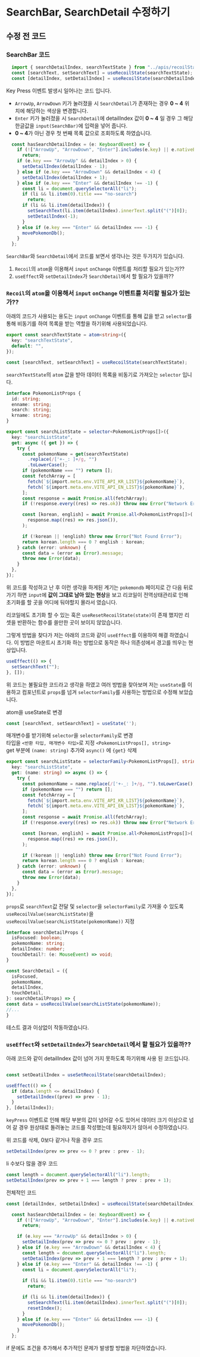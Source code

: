 # SearchBar, SearchDetail 수정하기

## 수정 전 코드

### SearchBar 코드

```typescript
  import { searchDetailIndex, searchTextState } from "../apis/recoilState";
  const [searchText, setSearchText] = useRecoilState(searchTextState);
  const [detailIndex, setDetailIndex] = useRecoilState(searchDetailIndex);
```
Key Press 이벤트 발생시 일어나는 코드 입니다. 

- `ArrowUp`, `ArrowDown` 키가 눌러졌을 시 `SearchDetail`가 존재하는 경우 **0 ~ 4** 위치에 해당하는 색상을 변경합니다.
- `Enter` 키가 눌러졌을 시 `SearchDetail`에 detailIndex 값이 **0 ~ 4** 일 경우 그 해당 한글값을 `input(SearchBar)`에 입력을 넣어 줍니다.
- **0 ~ 4**가 아닌 경우 첫 번째 목록 값으로 조회하도록 하였습니다.

```typescript
  const hasSearchDetailIndex = (e: KeyboardEvent) => {
    if (!["ArrowUp", "ArrowDown", "Enter"].includes(e.key) || e.nativeEvent.isComposing)
      return;
    if (e.key === "ArrowUp" && detailIndex > 0) {
      setDetailIndex(detailIndex - 1);
    } else if (e.key === "ArrowDown" && detailIndex < 4) {
      setDetailIndex(detailIndex + 1);
    } else if (e.key === "Enter" && detailIndex !== -1) {
      const li = document.querySelectorAll("li");
      if (li && li.item(0).title === "no-search")
        return;
      if (li && li.item(detailIndex)) {
        setSearchText(li.item(detailIndex).innerText.split("(")[0]);
        setDetailIndex(-1);
      }
    } else if (e.key === "Enter" && detailIndex === -1) {
      movePokemonDb();
    }
  };
```

`SearchBar`와 `SearchDetail`에서 코드를 보면서 생각나는 것은 두가지가 있습니다.  

1. `Recoil`의 `atom`을 이용해서 `input` `onChange` 이벤트를 처리할 필요가 있는가??
2. `useEffect`와 `setDetailIndex`가 `SearchDetail`에서 할 필요가 있을까??  

### `Recoil`의 `atom`을 이용해서 `input` `onChange` 이벤트를 처리할 필요가 있는가??

아래의 코드가 사용되는 용도는 `input` `onChange` 이벤트를 통해 값을 받고 `selector`를 통해 비동기를 하여 목록을 받는 역할을 하기위해 사용되었습니다.

```typescript
export const searchTextState = atom<string>({
  key: "searchTextState",
  default: "",
});

const [searchText, setSearchText] = useRecoilState(searchTextState);
```

`searchTextState`의 `atom` 값을 받아 데이터 목록을 비동기로 가져오는 `selector` 입니다.

```typescript
interface PokemonListProps {
  id: string;
  enname: string;
  search: string;
  krname: string;
}

export const searchListState = selector<PokemonListProps[]>({
  key: "searchListState",
  get: async ({ get }) => {
    try {
      const pokemonName = get(searchTextState)
        .replace(/['+-_: ]+/g, "")
        .toLowerCase();
      if (pokemonName === "") return [];
      const fetchArray = [
        fetch(`${import.meta.env.VITE_API_KR_LIST}${pokemonName}`),
        fetch(`${import.meta.env.VITE_API_EN_LIST}${pokemonName}`),
      ];
      const response = await Promise.all(fetchArray);
      if (!response.every((res) => res.ok)) throw new Error("Network Error");

      const [korean, english] = await Promise.all<PokemonListProps[]>(
        response.map((res) => res.json()),
      );

      if (!korean || !english) throw new Error("Not Found Error");
      return korean.length === 0 ? english : korean;
    } catch (error: unknown) {
      const data = (error as Error).message;
      throw new Error(data);
    }
  },
});
```

위 코드를 작성하고 난 후 이런 생각을 하게된 계기는 `pokemondb` 페이지로 간 다음 뒤로가기 하면 `input`에 **값이 그대로 남아 있는 현상**을 보고 리코일이 전역상태관리로 인해 초기화를 할 곳을 어디에 둬야할지 몰라서 였습니다.

리코일에도 초기화 할 수 있는 훅은 `useResetRecoilState(state)`이 존재 했지만 리셋을 반환하는 함수를 쓸만한 곳이 보이지 않았습니다.

그렇게 방법을 찾다가 저는 아래의 코드와 같이 `useEffect`를 이용하여 해결 하였습니다. 이 방법은 마운트시 초기화 하는 방법으로 동작은 하나 의존성에서 경고를 띄우는 현상입니다.

```typescript
useEffect(() => {
  setSearchText("");
}, []);
```

위 코드는 불필요한 코드라고 생각을 하였고 여러 방법을 찾아보며 저는 `useState`를 이용하고 컴포넌트로 `props`를 넘겨 `selectorFamily`를 사용하는 방법으로 수정해 보았습니다.

atom을 useState로 변경

```typescript
const [searchText, setSearchText] = useState('');
```

매개변수를 받기위해 `selector`을 `selectorFamily`로 변경  
타입을 `<반환 타입, 매개변수 타입>`로 지정 `<PokemonListProps[], string>`  
get 부분에 `(name: string)` 추가와 `async()` 에 `{get}` 삭제

```typescript
export const searchListState = selectorFamily<PokemonListProps[], string>({
  key: "searchListState",
  get: (name: string) => async () => {
    try {
      const pokemonName = name.replace(/['+-_: ]+/g, "").toLowerCase();
      if (pokemonName === "") return [];
      const fetchArray = [
        fetch(`${import.meta.env.VITE_API_KR_LIST}${pokemonName}`),
        fetch(`${import.meta.env.VITE_API_EN_LIST}${pokemonName}`),
      ];
      const response = await Promise.all(fetchArray);
      if (!response.every((res) => res.ok)) throw new Error("Network Error");

      const [korean, english] = await Promise.all<PokemonListProps[]>(
        response.map((res) => res.json()),
      );

      if (!korean || !english) throw new Error("Not Found Error");
      return korean.length === 0 ? english : korean;
    } catch (error: unknown) {
      const data = (error as Error).message;
      throw new Error(data);
    }
  },
});
```

`props`로 `searchText`값 전달 및 `selector`을 `selectorFamily`로 가져올 수 있도록 `useRecoilValue(searchListState)`을 `useRecoilValue(searchListState(pokemonName))` 지정

```typescript
interface searchDetailProps {
  isFocused: boolean;
  pokemonName: string;
  detailIndex: number;
  touchDetail?: (e: MouseEvent) => void;
}

const SearchDetail = ({
  isFocused,
  pokemonName,
  detailIndex,
  touchDetail,
}: searchDetailProps) => {
const data = useRecoilValue(searchListState(pokemonName));
//...
}
```

테스트 결과 이상없이 작동하였습니다.

### `useEffect`와 `setDetailIndex`가 `SearchDetail`에서 할 필요가 있을까??  

아래 코드와 같이 detailIndex 값이 넘어 가지 못하도록 하기위해 사용 된 코드입니다.

```typescript

const setDeatilIndex = useSetRecoilState(searchDetailIndex);

useEffect(() => {
  if (data.length <= detailIndex) {
    setDetailIndex((prev) => prev - 1);
  }
}, [detailIndex]);

```
`keyPress` 이벤트로 인해 해당 부분의 값이 넘어갈 수도 있어서 데이터 크기 이상으로 넘어 갈 경우 원상태로 돌려놓는 코드를 작성했는데 필요하지가 않아서 수정하였습니다.

위 코드를 삭제, 0보다 같거나 작을 경우 코드

```typescript
setDetailIndex(prev => prev <= 0 ? prev : prev - 1);
```
li 수보다 많을 경우 코드

```typescript
const length = document.querySelectorAll("li").length;
setDetailIndex(prev => prev + 1 === length ? prev : prev + 1);
```

전체적인 코드

```typescript
const [detailIndex, setDetailIndex] = useRecoilState(searchDetailIndex);

  const hasSearchDetailIndex = (e: KeyboardEvent) => {
    if (!["ArrowUp", "ArrowDown", "Enter"].includes(e.key) || e.nativeEvent.isComposing )
      return;

    if (e.key === "ArrowUp" && detailIndex > 0) {
      setDetailIndex(prev => prev <= 0 ? prev : prev - 1);
    } else if (e.key === "ArrowDown" && detailIndex < 4) {
      const length = document.querySelectorAll("li").length;
      setDetailIndex(prev => prev + 1 === length ? prev : prev + 1);
    } else if (e.key === "Enter" && detailIndex !== -1) {
      const li = document.querySelectorAll("li");
  
      if (li && li.item(0).title === "no-search")
        return;

      if (li && li.item(detailIndex)) {
        setSearchText(li.item(detailIndex).innerText.split("(")[0]);
        resetIndex();
      }
    } else if (e.key === "Enter" && detailIndex === -1) {
      movePokemonDb();
    }
  };
```

if 문에도 조건을 추가해서 추가적인 문제가 발생할 방법을 차단하였습니다.